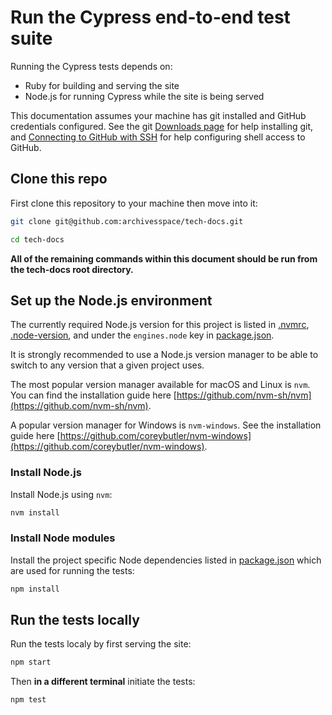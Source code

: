 # Run the Cypress end-to-end test suite

Running the Cypress tests depends on:

- Ruby for building and serving the site
- Node.js for running Cypress while the site is being served

This documentation assumes your machine has git installed and GitHub credentials configured. See the git [Downloads page](https://git-scm.com/downloads) for help installing git, and [Connecting to GitHub with SSH](https://docs.github.com/en/authentication/connecting-to-github-with-ssh) for help configuring shell access to GitHub.

## Clone this repo

First clone this repository to your machine then move into it:

```sh
git clone git@github.com:archivesspace/tech-docs.git

cd tech-docs
```

**All of the remaining commands within this document should be run from the tech-docs root directory.**

## Set up the Node.js environment

The currently required Node.js version for this project is listed in [.nvmrc](./.nvmrc), [.node-version](./ASTRO/.node-version), and under the `engines.node` key in [package.json](./package.json).

It is strongly recommended to use a Node.js version manager to be able to switch to any version that a given project uses.

The most popular version manager available for macOS and Linux is `nvm`. You can find the installation guide here [https://github.com/nvm-sh/nvm](https://github.com/nvm-sh/nvm).

A popular version manager for Windows is `nvm-windows`. See the installation guide here [https://github.com/coreybutler/nvm-windows](https://github.com/coreybutler/nvm-windows).

### Install Node.js

Install Node.js using `nvm`:

```sh
nvm install
```

### Install Node modules

Install the project specific Node dependencies listed in [package.json](./package.json) which are used for running the tests:

```sh
npm install
```

## Run the tests locally

Run the tests localy by first serving the site:

```sh
npm start
```

Then **in a different terminal** initiate the tests:

```sh
npm test
```
